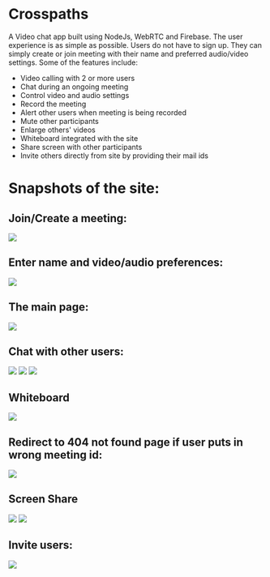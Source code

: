 # Crosspaths
A Video chat app built using NodeJs, WebRTC and Firebase. The user experience is as simple as possible. Users do not have to sign up. They can simply create or join meeting with their name and preferred audio/video settings. Some of the features include:
- Video calling with 2 or more users
- Chat during an ongoing meeting 
- Control video and audio settings
- Record the meeting
- Alert other users when meeting is being recorded
- Mute other participants
- Enlarge others' videos
- Whiteboard integrated with the site
- Share screen with other participants
- Invite others directly from site by providing their mail ids

# Snapshots of the site:
## Join/Create a meeting:
<img src='/screenshots/ss1.png'/>

## Enter name and video/audio preferences:
<img src='/screenshots/ss2.png'/>

## The main page: 
<img src='/screenshots/ss3.png'/>

## Chat with other users:
<img src='/screenshots/ss4.png'/>

<img src='/screenshots/ss5.png'/>
<img src='/screenshots/ss6.png'/>

## Whiteboard
<img src='/screenshots/ss7.png'/>

## Redirect to 404 not found page if user puts in wrong meeting id:
<img src='/screenshots/ss8.png'/>

## Screen Share
<img src='/screenshots/ss9.png'/>
<img src='/screenshots/ss10.png'/>

## Invite users:
<img src='/screenshots/ss11.png'/>
